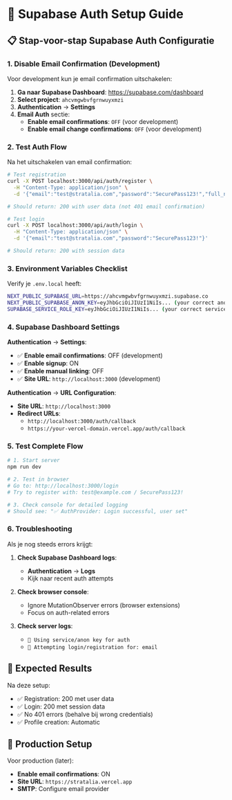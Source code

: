 # 🔐 Supabase Auth Setup Guide

## 📋 **Stap-voor-stap Supabase Auth Configuratie**

### **1. Disable Email Confirmation (Development)**

Voor development kun je email confirmation uitschakelen:

1. **Ga naar Supabase Dashboard**: https://supabase.com/dashboard
2. **Select project**: `ahcvmgwbvfgrnwuyxmzi`
3. **Authentication** → **Settings**
4. **Email Auth** sectie:
   - **Enable email confirmations**: `OFF` (voor development)
   - **Enable email change confirmations**: `OFF` (voor development)

### **2. Test Auth Flow**

Na het uitschakelen van email confirmation:

```bash
# Test registration
curl -X POST localhost:3000/api/auth/register \
  -H "Content-Type: application/json" \
  -d '{"email":"test@stratalia.com","password":"SecurePass123!","full_name":"Test User"}'

# Should return: 200 with user data (not 401 email confirmation)

# Test login
curl -X POST localhost:3000/api/auth/login \
  -H "Content-Type: application/json" \
  -d '{"email":"test@stratalia.com","password":"SecurePass123!"}'

# Should return: 200 with session data
```

### **3. Environment Variables Checklist**

Verify je `.env.local` heeft:

```bash
NEXT_PUBLIC_SUPABASE_URL=https://ahcvmgwbvfgrnwuyxmzi.supabase.co
NEXT_PUBLIC_SUPABASE_ANON_KEY=eyJhbGciOiJIUzI1NiIs... (your correct anon key)
SUPABASE_SERVICE_ROLE_KEY=eyJhbGciOiJIUzI1NiIs... (your correct service key)
```

### **4. Supabase Dashboard Settings**

**Authentication** → **Settings**:
- ✅ **Enable email confirmations**: OFF (development)
- ✅ **Enable signup**: ON
- ✅ **Enable manual linking**: OFF
- ✅ **Site URL**: `http://localhost:3000` (development)

**Authentication** → **URL Configuration**:
- **Site URL**: `http://localhost:3000`
- **Redirect URLs**: 
  - `http://localhost:3000/auth/callback`
  - `https://your-vercel-domain.vercel.app/auth/callback`

### **5. Test Complete Flow**

```bash
# 1. Start server
npm run dev

# 2. Test in browser
# Go to: http://localhost:3000/login
# Try to register with: test@example.com / SecurePass123!

# 3. Check console for detailed logging
# Should see: "✅ AuthProvider: Login successful, user set"
```

### **6. Troubleshooting**

Als je nog steeds errors krijgt:

1. **Check Supabase Dashboard logs**:
   - **Authentication** → **Logs**
   - Kijk naar recent auth attempts

2. **Check browser console**:
   - Ignore MutationObserver errors (browser extensions)
   - Focus on auth-related errors

3. **Check server logs**:
   - `🔐 Using service/anon key for auth`
   - `🔐 Attempting login/registration for: email`

## 🎯 **Expected Results**

Na deze setup:
- ✅ Registration: 200 met user data
- ✅ Login: 200 met session data  
- ✅ No 401 errors (behalve bij wrong credentials)
- ✅ Profile creation: Automatic

## 🚀 **Production Setup**

Voor production (later):
- **Enable email confirmations**: ON
- **Site URL**: `https://stratalia.vercel.app`
- **SMTP**: Configure email provider
